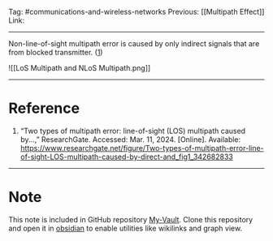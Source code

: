 Tag: #communications-and-wireless-networks 
Previous: [[Multipath Effect]]
Link: 

---

Non-line-of-sight multipath error is caused by only indirect signals that are from blocked transmitter. (<u>1</u>)

![[LoS Multipath and NLoS Multipath.png]]

---

# Reference

1. “Two types of multipath error: line-of-sight (LOS) multipath caused by...,” ResearchGate. Accessed: Mar. 11, 2024. [Online]. Available: https://www.researchgate.net/figure/Two-types-of-multipath-error-line-of-sight-LOS-multipath-caused-by-direct-and_fig1_342682833

---

# Note

This note is included in GitHub repository [My-Vault](https://github.com/LittleD3092/My-Vault.git). Clone this repository and open it in [obsidian](https://obsidian.md/) to enable utilities like wikilinks and graph view.